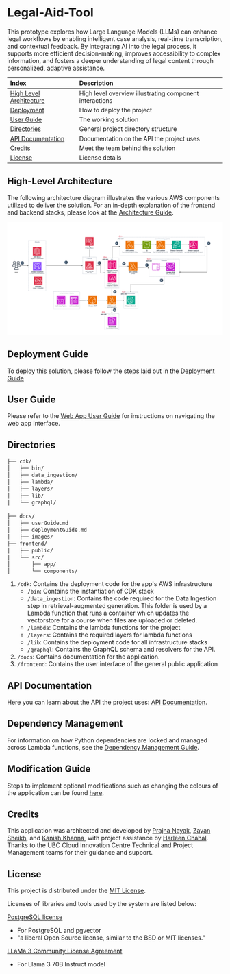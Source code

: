 # Legal-Aid-Tool
This prototype explores how Large Language Models (LLMs) can enhance legal workflows by enabling intelligent case analysis, real-time transcription, and contextual feedback. By integrating AI into the legal process, it supports more efficient decision-making, improves accessibility to complex information, and fosters a deeper understanding of legal content through personalized, adaptive assistance.

| Index                                               | Description                                             |
| :-------------------------------------------------- | :------------------------------------------------------ |
| [High Level Architecture](#high-level-architecture) | High level overview illustrating component interactions |
| [Deployment](#deployment-guide)                     | How to deploy the project                               |
| [User Guide](#user-guide)                           | The working solution                                    |
| [Directories](#directories)                         | General project directory structure                     |
| [API Documentation](#api-documentation)             | Documentation on the API the project uses               |
| [Credits](#credits)                                 | Meet the team behind the solution                       |
| [License](#license)                                 | License details                                         |

## High-Level Architecture

The following architecture diagram illustrates the various AWS components utilized to deliver the solution. For an in-depth explanation of the frontend and backend stacks, please look at the [Architecture Guide](docs/architectureDeepDive.md).

![Archnitecture Diagram](./docs/media/architecture.png)

## Deployment Guide

To deploy this solution, please follow the steps laid out in the [Deployment Guide](./docs/deploymentGuide.md)

## User Guide

Please refer to the [Web App User Guide](./docs/userGuide.md) for instructions on navigating the web app interface.

## Directories

```
├── cdk/
│   ├── bin/
│   ├── data_ingestion/
│   ├── lambda/
│   ├── layers/
│   ├── lib/
│   └── graphql/

├── docs/
│   ├── userGuide.md
│   ├── deploymentGuide.md
│   ├── images/
├── frontend/
│   ├── public/
│   └── src/
│       ├── app/
│       └── components/

```

1. `/cdk`: Contains the deployment code for the app's AWS infrastructure
   - `/bin`: Contains the instantiation of CDK stack
   - `/data_ingestion`: Contains the code required for the Data Ingestion step in retrieval-augmented generation. This folder is used by a Lambda function that runs a container which updates the vectorstore for a course when files are uploaded or deleted.
   - `/lambda`: Contains the lambda functions for the project
   - `/layers`: Contains the required layers for lambda functions
   - `/lib`: Contains the deployment code for all infrastructure stacks
   - `/graphql`: Contains the GraphQL schema and resolvers for the API.
2. `/docs`: Contains documentation for the application.
3. `/frontend`: Contains the user interface of the general public application

## API Documentation

Here you can learn about the API the project uses: [API Documentation](./docs/api-documentation.pdf).

## Dependency Management

For information on how Python dependencies are locked and managed across Lambda functions, see the [Dependency Management Guide](./docs/dependencyManagement.md).

## Modification Guide

Steps to implement optional modifications such as changing the colours of the application can be found
[here](./docs/modificationGuide.md).

## Credits
This application was architected and developed by <a href="https://www.linkedin.com/in/prajna-nayak-807b1a247/" target="_blank">Prajna Nayak</a>, <a href="https://www.linkedin.com/in/zayans/" target="_blank">Zayan Sheikh</a>, and <a href="https://www.linkedin.com/in/kanishkhanna/" target="_blank">Kanish Khanna</a>, with project assistance by <a href="https://www.linkedin.com/in/harleen-chahal-713569141/6" target="_blank">Harleen Chahal</a>. Thanks to the UBC Cloud Innovation Centre Technical and Project Management teams for their guidance and support.

## License

This project is distributed under the [MIT License](LICENSE).

Licenses of libraries and tools used by the system are listed below:

[PostgreSQL license](https://www.postgresql.org/about/licence/)

- For PostgreSQL and pgvector
- "a liberal Open Source license, similar to the BSD or MIT licenses."

[LLaMa 3 Community License Agreement](https://llama.meta.com/llama3/license/)

- For Llama 3 70B Instruct model
